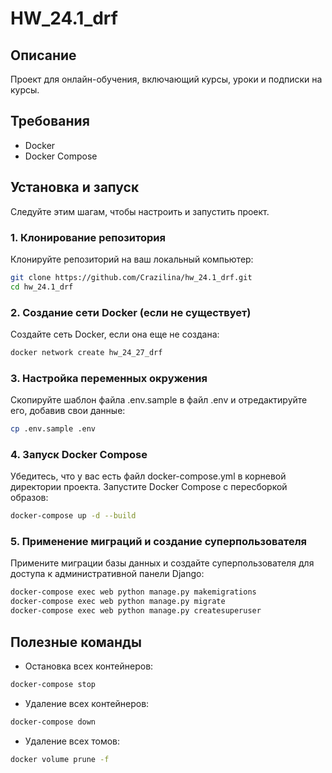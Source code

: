 # HW_24.1_drf

## Описание

Проект для онлайн-обучения, включающий курсы, уроки и подписки на курсы.

## Требования

- Docker
- Docker Compose


## Установка и запуск

Следуйте этим шагам, чтобы настроить и запустить проект.

### 1. Клонирование репозитория

Клонируйте репозиторий на ваш локальный компьютер:

```sh
git clone https://github.com/Crazilina/hw_24.1_drf.git
cd hw_24.1_drf
```

### 2. Создание сети Docker (если не существует)
Создайте сеть Docker, если она еще не создана:

```sh
docker network create hw_24_27_drf
```

### 3. Настройка переменных окружения
Скопируйте шаблон файла .env.sample в файл .env и отредактируйте его, добавив свои данные:
```sh
cp .env.sample .env
```

### 4. Запуск Docker Compose
Убедитесь, что у вас есть файл docker-compose.yml в корневой директории проекта. Запустите Docker Compose с пересборкой образов:
```sh
docker-compose up -d --build
```

### 5. Применение миграций и создание суперпользователя
Примените миграции базы данных и создайте суперпользователя для доступа к административной панели Django:
```sh
docker-compose exec web python manage.py makemigrations
docker-compose exec web python manage.py migrate
docker-compose exec web python manage.py createsuperuser
```

## Полезные команды

- Остановка всех контейнеров:
```sh
docker-compose stop
```

- Удаление всех контейнеров:
```sh
docker-compose down
```

- Удаление всех томов:
```sh
docker volume prune -f
```